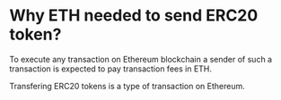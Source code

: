 # Why ETH needed to send ERC20 token?

To execute any transaction on Ethereum blockchain a sender of such a transaction is expected to pay transaction fees in ETH.

Transfering ERC20 tokens is a type of transaction on Ethereum.

